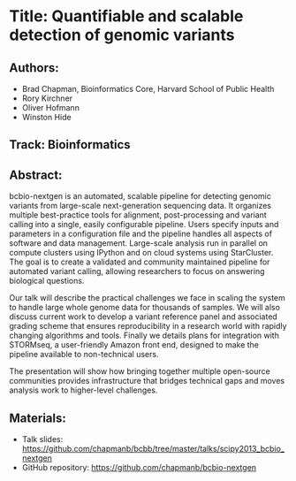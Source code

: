 # Title: Quantifiable and scalable detection of genomic variants

## Authors:

- Brad Chapman, Bioinformatics Core, Harvard School of Public Health
- Rory Kirchner
- Oliver Hofmann
- Winston Hide

## Track: Bioinformatics

## Abstract:

bcbio-nextgen is an automated, scalable pipeline for detecting genomic variants
from large-scale next-generation sequencing data. It organizes multiple
best-practice tools for alignment, post-processing and variant calling into a
single, easily configurable pipeline. Users specify inputs and parameters in a
configuration file and the pipeline handles all aspects of software and data
management. Large-scale analysis run in parallel on compute clusters using
IPython and on cloud systems using StarCluster. The goal is to create a
validated and community maintained pipeline for automated variant calling,
allowing researchers to focus on answering biological questions.

Our talk will describe the practical challenges we face in scaling the system to
handle large whole genome data for thousands of samples. We will also discuss
current work to develop a variant reference panel and associated grading scheme
that ensures reproducibility in a research world with rapidly changing
algorithms and tools. Finally we details plans for integration with STORMseq, a
user-friendly Amazon front end, designed to make the pipeline available to
non-technical users.

The presentation will show how bringing together multiple open-source
communities provides infrastructure that bridges technical gaps and moves
analysis work to higher-level challenges.

## Materials:

- Talk slides: https://github.com/chapmanb/bcbb/tree/master/talks/scipy2013_bcbio_nextgen
- GitHub repository: https://github.com/chapmanb/bcbio-nextgen

